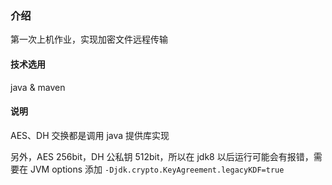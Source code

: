 ### 介绍
第一次上机作业，实现加密文件远程传输

#### 技术选用
java & maven

#### 说明
AES、DH 交换都是调用 java 提供库实现

另外，AES 256bit，DH 公私钥 512bit，所以在 jdk8 以后运行可能会有报错，需要在 JVM options 添加 ```-Djdk.crypto.KeyAgreement.legacyKDF=true```